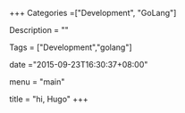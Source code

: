 +++
Categories =["Development", "GoLang"]

Description = ""

Tags = ["Development","golang"]

date ="2015-09-23T16:30:37+08:00"

menu = "main"

title = "hi, Hugo"
+++
